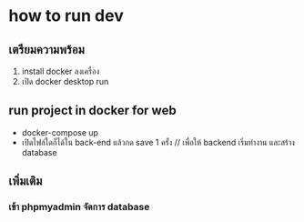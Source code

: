# how to run dev
## เตรียมความพร้อม
1. install docker ลงเครื่อง
2. เปิด docker desktop run

## run project in docker for web
- docker-compose up
- เปิดไฟล์ใดก็ได้ใน back-end แล้วกด save 1 ครั้ง // เพื่อให้ backend เริ่มทำงาน และสร้าง database

## เพิ่มเติม

### เข้า phpmyadmin จัดการ database

